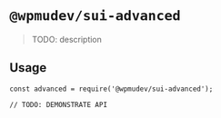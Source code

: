# `@wpmudev/sui-advanced`

> TODO: description

## Usage

```
const advanced = require('@wpmudev/sui-advanced');

// TODO: DEMONSTRATE API
```
